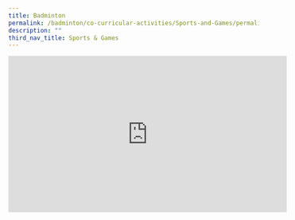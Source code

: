 ```yaml
---
title: Badminton
permalink: /badminton/co-curricular-activities/Sports-and-Games/permalink
description: ""
third_nav_title: Sports & Games
---
```

<iframe width="560" height="315" src="https://www.youtube.com/embed/3aPqUfJOvhQ" title="YouTube video player" frameborder="0" allow="accelerometer; autoplay; clipboard-write; encrypted-media; gyroscope; picture-in-picture" allowfullscreen></iframe>